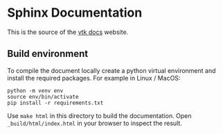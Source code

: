 # Sphinx Documentation

This is the source of the [vtk docs](https://vtk-docs.readthedocs.io) website.


## Build environment
To compile the document locally create a python virtual environment and install the required packages.
For example in Linux / MacOS:
```
python -m venv env
source env/bin/activate
pip install -r requirements.txt
```

Use `make html` in this directory to build the documentation.
Open `_build/html/index.html` in your browser to inspect the result.
